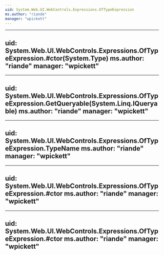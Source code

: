 ```yaml
---
uid: System.Web.UI.WebControls.Expressions.OfTypeExpression
ms.author: "riande"
manager: "wpickett"
---
```


---
uid: System.Web.UI.WebControls.Expressions.OfTypeExpression.#ctor(System.Type)
ms.author: "riande"
manager: "wpickett"
---

---
uid: System.Web.UI.WebControls.Expressions.OfTypeExpression.GetQueryable(System.Linq.IQueryable)
ms.author: "riande"
manager: "wpickett"
---

---
uid: System.Web.UI.WebControls.Expressions.OfTypeExpression.TypeName
ms.author: "riande"
manager: "wpickett"
---

---
uid: System.Web.UI.WebControls.Expressions.OfTypeExpression.#ctor
ms.author: "riande"
manager: "wpickett"
---

---
uid: System.Web.UI.WebControls.Expressions.OfTypeExpression.#ctor
ms.author: "riande"
manager: "wpickett"
---
